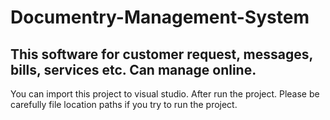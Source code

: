 # Documentry-Management-System
This software for customer request, messages, bills, services etc. Can manage online.
-----------------------------------------------------------------------------------------------------

 You can import this project to visual studio.
 After run the project. Please  be carefully file location paths if you try to run the project. 